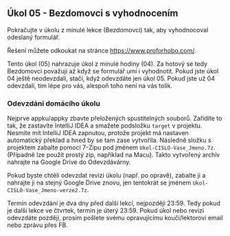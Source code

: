 Úkol 05 - Bezdomovci s vyhodnocením
-----------------------------------

Pokračujte v úkolu z minulé lekce (Bezdomovci) tak, aby vyhodnocoval odeslaný formulář.

Řešení můžete odkoukat na stránce <https://www.proforhobo.com/>.

Tento úkol (05) nahrazuje úkol z minulé hodiny (04).
Za hotový se tedy Bezdomovci považují až když se formulář umí i vyhodnotit.
Pokud jste úkol 04 ještě neodevzdali, stačí, když odevzdáte jen úkol 05.
Pokud jste už 04 odevzdali, tím lépe pro vás, alespoň toho není na vás tolik.




### Odevzdání domácího úkolu

Nejprve appku/appky zbavte přeložených spustitelných souborů. Zařídíte to tak,
že zastavíte IntelliJ IDEA a smažete podsložku `target` v projektu.
Nesmíte mít IntelliJ IDEA zapnutou, protože projekt má nastaven
automatický překlad a hned by se tam zase vytvořila.
Následně složku s projektem zabalte pomocí 7-Zipu pod jménem `Ukol-CISLO-Vase_Jmeno.7z`.
(Případně lze použít prostý zip, například na Macu).
Takto vytvořený archív nahrajte na Google Drive do Odevzdávárny.

Pokud byste chtěli odevzdat revizi úkolu (např. po opravě),
zabalte ji a nahrajte ji na stejný Google Drive znovu,
jen tentokrát se jménem `Ukol-CISLO-Vase_Jmeno-verze2.7z`.

Termín odevzdání je dva dny před další lekcí, nejpozději 23:59.
Tedy pokud je další lekce ve čtvrtek, termín je úterý 23:59.
Pokud úkol nebo revizi odevzdáte později,
prosím pošlete svému opravujícímu kouči/lektorovi email nebo zprávu přes FB.
